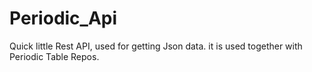 # Periodic_Api

Quick little Rest API, used for getting Json data.
it is used together with Periodic Table Repos.
